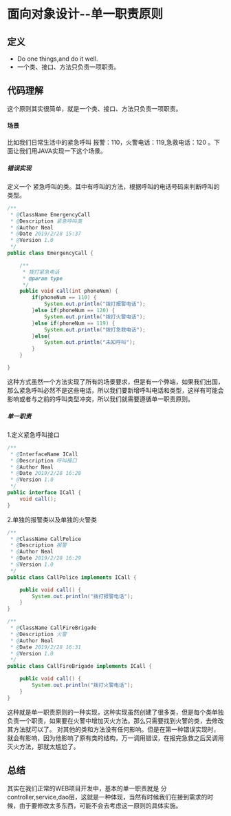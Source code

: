 # 面向对象设计--单一职责原则

## 定义

-   Do one things,and do it well.
- 一个类、接口、方法只负责一项职责。



## 代码理解

  这个原则其实很简单，就是一个类、接口、方法只负责一项职责。

#### 场景

比如我们日常生活中的紧急呼叫 报警：110，火警电话：119,急救电话：120 。下面让我们用JAVA实现一下这个场景。

##### 错误实现

定义一个 紧急呼叫的类。其中有呼叫的方法，根据呼叫的电话号码来判断呼叫的类型。

```java
/**
 * @ClassName EmergencyCall
 * @Description 紧急呼叫类
 * @Author Neal
 * @Date 2019/2/28 15:37
 * @Version 1.0
 */
public class EmergencyCall {

    /**
     * 拨打紧急电话
     * @param type
     */
    public void call(int phoneNum) {
        if(phoneNum == 110) {
            System.out.println("拨打报警电话");
        }else if(phoneNum == 120) {
            System.out.println("拨打火警电话");
        }else if(phoneNum == 119) {
            System.out.println("拨打急救电话");
        }else{
            System.out.println("未知呼叫");
        }
    }

}
```



这种方式虽然一个方法实现了所有的场景要求，但是有一个弊端，如果我们出国，那么紧急呼叫必然不是这些电话，所以我们要新增呼叫电话和类型，这样有可能会影响或者与之前的呼叫类型冲突，所以我们就需要遵循单一职责原则。



##### 单一职责

1.定义紧急呼叫接口

```java
/**
 * @InterfaceName ICall
 * @Description 呼叫接口
 * @Author Neal
 * @Date 2019/2/28 16:28
 * @Version 1.0
 */
public interface ICall {
    void call();
}
```



2.单独的报警类以及单独的火警类

```java
/**
 * @ClassName CallPolice
 * @Description 报警
 * @Author Neal
 * @Date 2019/2/28 16:29
 * @Version 1.0
 */
public class CallPolice implements ICall {

    public void call() {
        System.out.println("拨打报警电话");
    }
}
```



```java
/**
 * @ClassName CallFireBrigade
 * @Description 火警
 * @Author Neal
 * @Date 2019/2/28 16:31
 * @Version 1.0
 */
public class CallFireBrigade implements ICall {

    public void call() {
        System.out.println("拨打火警电话");
    }
}
```



这种就是单一职责原则的一种实现，这种实现虽然创建了很多类，但是每个类单独负责一个职责，如果要在火警中增加灭火方法。那么只需要找到火警的类，去修改其方法就可以了。 对其他的类和方法没有任何影响。但是在第一种错误实现时，就会有影响，因为他影响了原有类的结构，万一调用错误，在报完急救之后吴调用灭火方法，那就太尴尬了。



## 总结

  其实在我们正常的WEB项目开发中，基本的单一职责就是 分controller,service,dao层，这就是一种体现，当然有时候我们在接到需求的时候，由于要修改太多东西，可能不会去考虑这一原则的具体实施。